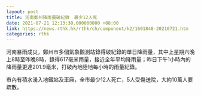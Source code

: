 ```yaml
---
layout: post
title: 河南鄭州降雨量破紀錄　最少12人死
date: 2021-07-21 12:13:30.000000000 +08:00
link: https://news.rthk.hk/rthk/ch/component/k2/1601848-20210721.htm
categories: rthk
---
```


河南暴雨成災，鄭州市多個氣象觀測站錄得破紀錄的單日降雨量，其中上星期六晚上8時至昨晚8時，錄得617毫米雨量，接近全年平均降雨量；昨日下午1小時內的降雨量更達201.9毫米，打破內地陸地每小時的雨量紀錄。

市內有積水湧入地鐵站及車廂，全市最少12人死亡，5人受傷送院，大約10萬人要疏散。
